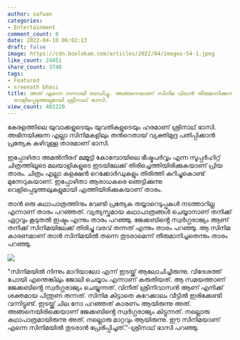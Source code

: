 ```yaml
---
author: safwan
categories:
- Entertainment
comment_count: 0
date: 2022-04-10 06:02:13
draft: false
image: https://cdn.boolokam.com/articles/2022/04/images-54-1.jpeg
like_count: 24051
share_count: 3740
tags:
- Featured
- sreenath bhasi
title: അത് എന്നെ നന്നായി ബാധിച്ചു. അങ്ങനെയാണ് സിനിമ വിടാൻ തീരുമാനിക്കുന്നത്. ഞെട്ടിക്കുന്ന
  വെളിപ്പെടുത്തലുമായി ശ്രീനാഥ് ഭാസി.
view_count: 402220
---
```


കേരളത്തിലെ യുവാക്കളുടെയും യുവതികളുടെയും ഹരമാണ് ശ്രീനാഥ് ഭാസി. അഭിനയിക്കുന്ന എല്ലാ സിനിമകളിലും തൻറെതായ് വ്യക്തിമുദ്ര പതിപ്പിക്കാൻ പ്രത്യേക കഴിവുള്ള താരമാണ് ഭാസി.

ഇപ്പോഴിതാ അമൽനീരദ് മമ്മൂട്ടി കോമ്പോയിലെ ഭീഷ്മപർവ്വം എന്ന സൂപ്പർഹിറ്റ് ചിത്രത്തിലൂടെ മലയാളികളുടെ ഇടയിലേക്ക് തിരിച്ചെത്തിയിരിക്കുകയാണ് പ്രിയ താരം. ചിത്രം എല്ലാ കളക്ഷൻ റെക്കോർഡുകളും തിരിത്തി കുറിച്ചുകൊണ്ട് മുന്നേറുകയാണ്. ഇപ്പോഴിതാ ആരാധകരെ ഞെട്ടിക്കുന്നു വെളിപ്പെടുത്തലുകളുമായി എത്തിയിരിക്കുകയാണ് താരം.

താൻ ഒരു കഥാപാത്രത്തിനും വേണ്ടി പ്രത്യേക തയ്യാറെടുപ്പുകൾ നടത്താറില്ല എന്നാണ് താരം പറഞ്ഞത്. വ്യത്യസ്തമായ കഥാപാത്രങ്ങൾ ചെയ്യാനാണ് തനിക്ക് ഏറ്റവും കൂടുതൽ ഇഷ്ടം എന്നും താരം പറഞ്ഞു. ജേക്കബിൻ്റെ സ്വർഗ്ഗരാജ്യം ആണ് തനിക്ക് സിനിമയിലേക്ക് തിരിച്ചു വരവ് തന്നത് എന്നും താരം പറഞ്ഞു. ആ സിനിമ കാരണമാണ് താൻ സിനിമയിൽ തന്നെ തുടരാമെന്ന് തീരുമാനിച്ചതെന്നും താരം പറഞ്ഞു.

![](https://cdn.boolokam.com/articles/2022/04/images-54-1.jpeg)

  
"സിനിമയിൽ നിന്നും മാറിയാലോ എന്ന് ഇടയ്ക്ക് ആലോചിച്ചിരുന്നു. വിദേശത്ത് പോയി എന്തെങ്കിലും ജോലി ചെയ്യാം എന്നാണ് കരുതിയത്. ആ സമയത്താണ് ജേക്കബിൻ്റെ സ്വർഗ്ഗരാജ്യം ചെയ്യുന്നത്. വിനീത് ശ്രീനിവാസൻ ആണ് എനിക്ക് ശക്തമായ പിന്തുണ തന്നത്. സിനിമ കിട്ടാതെ കുറേക്കാലം വീട്ടിൽ ഇരിക്കേണ്ടി വന്നിട്ടുണ്ട്. ഇടയ്ക്ക് ചില നോ പറഞ്ഞത് കാരണം ആയിരുന്നു അത്. അങ്ങനെയിരിക്കെയാണ് ജേക്കബിൻ്റെ സ്വർഗ്ഗരാജ്യം കിട്ടുന്നത്. നല്ലൊരു കഥാപാത്രമായിരുന്നു അത്. നല്ലൊരു മാറ്റവും ആയിരുന്നു. ഈ സിനിമയാണ് എന്നെ സിനിമയിൽ തുടരാൻ പ്രേരിപ്പിച്ചത്."-ശ്രീനാഥ് ഭാസി പറഞ്ഞു.